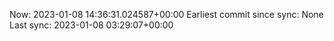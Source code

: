 Now: 2023-01-08 14:36:31.024587+00:00 Earliest commit since sync: None Last sync: 2023-01-08 03:29:07+00:00
